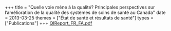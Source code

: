 +++
title = "Quelle voie mène à la qualité? Principales perspectives sur l’amélioration de la qualité des systèmes de soins de santé au Canada"
date = 2013-03-25
themes = ["État de santé et résultats de santé"]
types = ["Publications"]
+++
[QIReport_FR_FA.pdf](/files/QIReport_FR_FA.pdf)
